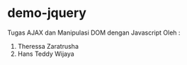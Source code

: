 # demo-jquery
Tugas AJAX dan Manipulasi DOM dengan Javascript
Oleh :
1. Theressa Zaratrusha
2. Hans Teddy Wijaya
